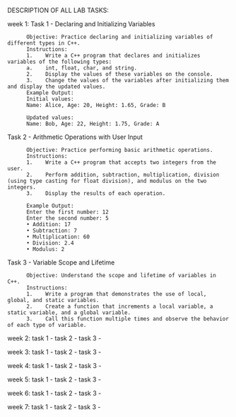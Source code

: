 DESCRIPTION OF ALL LAB TASKS:

week 1:
  Task 1 - Declaring and Initializing Variables
          
          Objective: Practice declaring and initializing variables of different types in C++.
          Instructions:
          1.	Write a C++ program that declares and initializes variables of the following types:
          a.	int, float, char, and string.
          2.	Display the values of these variables on the console.
          3.	Change the values of the variables after initializing them and display the updated values.
          Example Output:
          Initial values: 
          Name: Alice, Age: 20, Height: 1.65, Grade: B
          
          Updated values:
          Name: Bob, Age: 22, Height: 1.75, Grade: A

  Task 2 - Arithmetic Operations with User Input

          Objective: Practice performing basic arithmetic operations.
          Instructions:
          1.	Write a C++ program that accepts two integers from the user.
          2.	Perform addition, subtraction, multiplication, division (using type casting for float division), and modulus on the two integers.
          3.	Display the results of each operation.
          
          Example Output:
          Enter the first number: 12
          Enter the second number: 5
          •	Addition: 17
          •	Subtraction: 7
          •	Multiplication: 60
          •	Division: 2.4
          •	Modulus: 2

  Task 3 - Variable Scope and Lifetime
          
          Objective: Understand the scope and lifetime of variables in C++.
          Instructions:
          1.	Write a program that demonstrates the use of local, global, and static variables.
          2.	Create a function that increments a local variable, a static variable, and a global variable.
          3.	Call this function multiple times and observe the behavior of each type of variable.

  
week 2:
  task 1 -
  task 2 - 
  task 3 -

week 3:
  task 1 -
  task 2 - 
  task 3 - 
  
week 4:
  task 1 -
  task 2 - 
  task 3 -

week 5:
  task 1 -
  task 2 - 
  task 3 -

week 6:
  task 1 -
  task 2 - 
  task 3 -

week 7:
  task 1 -
  task 2 - 
  task 3 -
